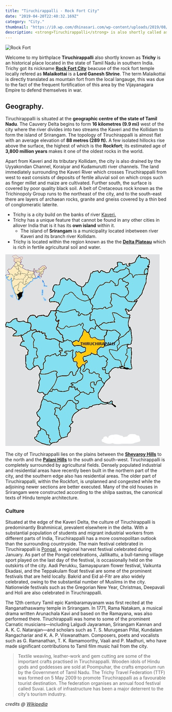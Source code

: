 ```yaml
---
title: "Tiruchirappalli - Rock Fort City"
date: "2019-04-20T22:40:32.169Z"
category: "City."
thumbnail: "https://i0.wp.com/dhinasari.com/wp-content/uploads/2019/08/i-love-trichy-selfiecorner.jpeg"
description: <strong>Tiruchirappalli</strong> is also shortly called as <strong>Trichy,</strong> which is my birthplace. I <strong>love this city</strong> to death which is why I wanted to proudly present this as my first official blog to the people of the world. Read this blog more to learn why <strong>Trichy</strong> is nicknamed as <strong>The Rock Fort City.</strong>
---
```


![Rock Fort](https://www.trawell.in/admin/images/upload/653500199Trichy_Rockfort_Main.jpg)

Welcome to my birthplace **Tiruchirappalli** also shortly known as **Trichy** is an historical place located in the state of Tamil Nadu in southern India. Trichy got its nickname [**Rock Fort City**](https://en.wikipedia.org/wiki/Tiruchirapalli_Rock_Fort) beacuse of the rock fort temple locally refered as **Malaikottai** is a **Lord Ganesh Shrine**. The term Malaikottai is directly translated as mountain fort from the local langauge, this was due to the fact of the frequent fortification of this area by the Vijayanagara Empire to defend themselves in war.

## Geography.

Tiruchirappalli is situated at the **geographic centre of the state of Tamil Nadu**. The Cauvery Delta begins to form **16 kilometres (9.9 mi)** west of the city where the river divides into two streams the Kaveri and the Kollidam to form the island of Srirangam. The topology of Tiruchirappalli is almost flat with an average elevation of **88 metres (289 ft).** A few isolated hillocks rise above the surface, the highest of which is the **Rockfort**; its estimated age of **3,800 million years** makes it one of the oldest rocks in the world.

Apart from Kaveri and its tributary Kollidam, the city is also drained by the Uyyakondan Channel, Koraiyar and Kudamurutti river channels. The land immediately surrounding the Kaveri River which crosses Tiruchirappalli from west to east consists of deposits of fertile alluvial soil on which crops such as finger millet and maize are cultivated. Further south, the surface is covered by poor quality black soil. A belt of Cretaceous rock known as the Trichinopoly Group runs to the northeast of the city, and to the south-east there are layers of archaean rocks, granite and gneiss covered by a thin bed of conglomeratic laterite.

- Trichy is a city build on the banks of river [Kaveri.](https://en.wikipedia.org/wiki/Kaveri)
- Trichy has a unique feature that cannot be found in any other cities in allover India that is it has its **own island** within it.
  - The island of **Srirangam** is a municipality located inbetween river Kaveri and its branch river Kollidam.
- Trichy is located within the region known as the the [**Delta Plateau**](https://en.wikipedia.org/wiki/Deccan_Plateau) which is rich in fertile agricultural soil and water.




![Trichy Location](./location.jpg)




The city of Tiruchirappalli lies on the plains between the [**Shevaroy Hills**](https://en.wikipedia.org/wiki/Shevaroy_Hills) to the north and the [**Palani Hills**](https://en.wikipedia.org/wiki/Palani_Hills) to the south and south-west. Tiruchirappalli is completely surrounded by agricultural fields. Densely populated industrial and residential areas have recently been built in the northern part of the city, and the southern edge also has residential areas. The older part of Tiruchirappalli, within the Rockfort, is unplanned and congested while the adjoining newer sections are better executed. Many of the old houses in Srirangam were constructed according to the shilpa sastras, the canonical texts of Hindu temple architecture.

### Culture

Situated at the edge of the Kaveri Delta, the culture of Tiruchirappalli is predominantly Brahminical, prevalent elsewhere in the delta. With a substantial population of students and migrant industrial workers from different parts of India, Tiruchirappalli has a more cosmopolitan outlook than the surrounding countryside. The main festival celebrated in Tiruchirappalli is [Pongal](https://en.wikipedia.org/wiki/Pongal_(festival)), a regional harvest festival celebrated during January. As part of the Pongal celebrations, Jallikattu, a bull-taming village sport played on the last day of the festival, is occasionally held on the outskirts of the city. Aadi Perukku, Samayapuram flower festival, Vaikunta Ekadasi, and the Teppakulam float festival are some of the prominent festivals that are held locally. Bakrid and Eid al-Fitr are also widely celebrated, owing to the substantial number of Muslims in the city. Nationwide festivals such as the Gregorian New Year, Christmas, Deepavali and Holi are also celebrated in Tiruchirappalli.

The 12th century Tamil epic Kambaramayanam was first recited at the Ranganathaswamy temple in Srirangam. In 1771, Rama Natakam, a musical drama written Arunachala Kavi and based on the Ramayana, was also performed there. Tiruchirappalli was home to some of the prominent Carnatic musicians—including Lalgudi Jayaraman, Srirangam Kannan and A. K. C. Natarajan—and scholars such as T. S. Murugesan Pillai, Kundalam Rangachariar and K. A. P. Viswanatham. Composers, poets and vocalists such as G. Ramanathan, T. K. Ramamoorthy, Vaali and P. Madhuri, who have made significant contributions to Tamil film music hail from the city.

> Textile weaving, leather-work and gem cutting are some of the important crafts practised in Tiruchirappalli. Wooden idols of Hindu gods and goddesses are sold at Poompuhar, the crafts emporium run by the Government of Tamil Nadu.
> The Trichy Travel Federation (TTF) was formed on 5 May 2009 to promote Tiruchirappalli as a favourable tourist destination.
> The federation organises an annual food festival called Suvai. Lack of infrastructure has been a major deterrent to the city's tourism industry.

*credits @ [Wikipedia](https://en.wikipedia.org/wiki/Tiruchirappalli)*